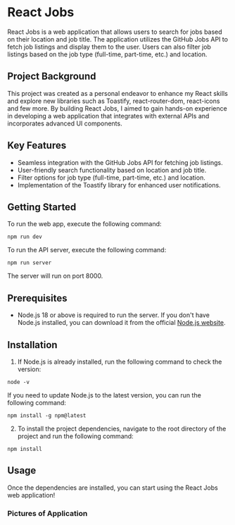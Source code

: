 # React Jobs

React Jobs is a web application that allows users to search for jobs based on their location and job title. The application utilizes the GitHub Jobs API to fetch job listings and display them to the user. Users can also filter job listings based on the job type (full-time, part-time, etc.) and location.

## Project Background

This project was created as a personal endeavor to enhance my React skills and explore new libraries such as Toastify, react-router-dom, react-icons and few more. By building React Jobs, I aimed to gain hands-on experience in developing a web application that integrates with external APIs and incorporates advanced UI components.

## Key Features

- Seamless integration with the GitHub Jobs API for fetching job listings.
- User-friendly search functionality based on location and job title.
- Filter options for job type (full-time, part-time, etc.) and location.
- Implementation of the Toastify library for enhanced user notifications.

## Getting Started

To run the web app, execute the following command:

```
npm run dev
```

To run the API server, execute the following command:

```
npm run server
```

The server will run on port 8000.

## Prerequisites

- Node.js 18 or above is required to run the server. If you don't have Node.js installed, you can download it from the official [Node.js website](https://nodejs.org/en/).

## Installation

1. If Node.js is already installed, run the following command to check the version:

```
node -v
```

If you need to update Node.js to the latest version, you can run the following command:

```
npm install -g npm@latest
```

2. To install the project dependencies, navigate to the root directory of the project and run the following command:

```
npm install
```

## Usage

Once the dependencies are installed, you can start using the React Jobs web application!

### Pictures of Application
